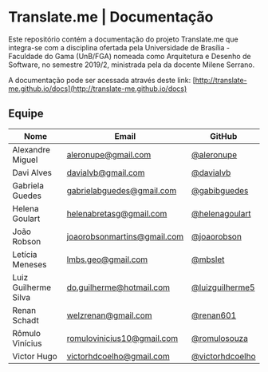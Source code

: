 # Translate.me | Documentação

Este repositório contém a documentação do projeto Translate.me que integra-se
com a disciplina ofertada pela Universidade de Brasília - Faculdade do Gama
(UnB/FGA) nomeada como Arquitetura e Desenho de Software, no semestre 2019/2,
ministrada pela da docente Milene Serrano.

A documentação pode ser acessada através deste link:  [http://translate-me.github.io/docs](http://translate-me.github.io/docs)

## Equipe

| Nome | Email | GitHub|
|--|--|--|
| Alexandre Miguel | aleronupe@gmail.com | [@aleronupe](https://github.com/aleronupe) |
| Davi Alves | davialvb@gmail.com | [@davialvb](https://github.com/davialvb) |
| Gabriela Guedes | gabrielabguedes@gmail.com  | [@gabibguedes](https://github.com/gabibguedes)  |
| Helena Goulart | helenabretasg@gmail.com | [@helenagoulart](https://github.com/helenagoulart) |
| João Robson | joaorobsonmartins@gmail.com | [@joaorobson](https://github.com/joaorobson) |
| Letícia Meneses| lmbs.geo@gmail.com | [@mbslet](https://github.com/mbslet)|
| Luiz Guilherme Silva | do.guilherme@hotmail.com | [@luizguilherme5](https://github.com/luizguilherme5) |
| Renan Schadt | welzrenan@gmail.com | [@renan601](https://github.com/renan601) |
| Rômulo Vinícius | romulovinicius10@gmail.com | [@romulosouza](https://github.com/RomuloSouza) |
| Victor Hugo | victorhdcoelho@gmail.com | [@victorhdcoelho](https://github.com/victorhdcoelho) |

